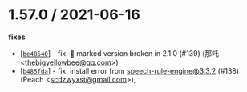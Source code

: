 
1.57.0 / 2021-06-16
==================

**fixes**
  * [[`be48540`](http://github.com/cnpm/bug-versions/commit/be48540c4234c21d69c3a981eeecc9f66a822565)] - fix: 🐛 marked version broken in 2.1.0 (#139) (那吒 <<thebigyellowbee@qq.com>>)
  * [[`b485fda`](http://github.com/cnpm/bug-versions/commit/b485fda7467bc594c5f1da0bace8adc9020bdf68)] - fix: install error from speech-rule-engine@3.3.2 (#138) (Peach <<scdzwyxst@gmail.com>>),
